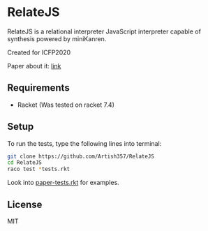 # RelateJS
RelateJS is a relational interpreter JavaScript interpreter capable of synthesis powered by miniKanren.

Created for ICFP2020

Paper about it: [link](example.com)

## Requirements
* Racket (Was tested on racket 7.4)

## Setup
To run the tests, type the following lines into terminal:
```bash
git clone https://github.com/Artish357/RelateJS
cd RelateJS
raco test *tests.rkt
```
Look into [paper-tests.rkt](paper-tests.rkt) for examples.

## License
MIT
